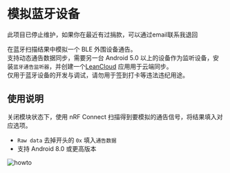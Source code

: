 # 模拟蓝牙设备
此项目已停止维护，如果你在最近有过捐款，可以通过email联系我退回

在蓝牙扫描结果中模拟一个 BLE 外围设备通告。  
支持动态通告数据同步，需要另一台 Android 5.0 以上的设备作为监听设备，安装`蓝牙通告监听器`，并创建一个[LeanCloud](https://www.leancloud.cn/) 应用用于云端同步。  
仅用于蓝牙设备的开发与调试，请勿用于签到打卡等违法违纪用途。
## 使用说明
关闭模块状态下，使用 nRF Connect 扫描得到要模拟的通告信号，将结果填入对应选项。
* `Raw data` 去掉开头的 `0x` 填入`通告数据`
* 支持 Android 8.0 或更高版本

<img align="center" alt="howto" src="https://github.com/Xposed-Modules-Repo/com.ztc1997.mockbluetoothdevice/raw/main/img/howto.jpg"/>
